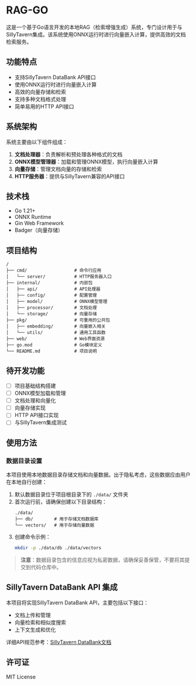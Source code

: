 # RAG-GO

这是一个基于Go语言开发的本地RAG（检索增强生成）系统，专门设计用于与SillyTavern集成。该系统使用ONNX运行时进行向量嵌入计算，提供高效的文档检索服务。

## 功能特点

- 支持SillyTavern DataBank API接口
- 使用ONNX运行时进行向量嵌入计算
- 高效的向量存储和检索
- 支持多种文档格式处理
- 简单易用的HTTP API接口

## 系统架构

系统主要由以下组件组成：

1. **文档处理器**：负责解析和预处理各种格式的文档
2. **ONNX模型管理器**：加载和管理ONNX模型，执行向量嵌入计算
3. **向量存储**：管理文档向量的存储和检索
4. **HTTP服务器**：提供与SillyTavern兼容的API接口

## 技术栈

- Go 1.21+
- ONNX Runtime
- Gin Web Framework
- Badger（向量存储）

## 项目结构

```
/
├── cmd/                  # 命令行应用
│   └── server/           # HTTP服务器入口
├── internal/             # 内部包
│   ├── api/              # API处理器
│   ├── config/           # 配置管理
│   ├── model/            # ONNX模型管理
│   ├── processor/        # 文档处理
│   └── storage/          # 向量存储
├── pkg/                  # 可重用的公共包
│   ├── embedding/        # 向量嵌入相关
│   └── utils/            # 通用工具函数
├── web/                  # Web界面资源
├── go.mod                # Go模块定义
└── README.md             # 项目说明
```

## 待开发功能

- [ ] 项目基础结构搭建
- [ ] ONNX模型加载和管理
- [ ] 文档处理和向量化
- [ ] 向量存储实现
- [ ] HTTP API接口实现
- [ ] 与SillyTavern集成测试

## 使用方法

### 数据目录设置

本项目使用本地数据目录存储文档和向量数据。出于隐私考虑，这些数据应由用户在本地自行创建：

1. 默认数据目录位于项目根目录下的 `./data/` 文件夹
2. 首次运行前，请确保创建以下目录结构：
   ```
   ./data/
   ├── db/        # 用于存储文档数据库
   └── vectors/   # 用于存储向量数据
   ```
3. 创建命令示例：
   ```bash
   mkdir -p ./data/db ./data/vectors
   ```

> **注意**：数据目录包含的信息应视为私密数据，请确保妥善保管，不要将其提交到代码仓库中。

## SillyTavern DataBank API 集成

本项目将实现SillyTavern DataBank API，主要包括以下接口：

- 文档上传和管理
- 向量检索和相似度搜索
- 上下文生成和优化

详细API规范参考：[SillyTavern DataBank文档](https://docs.sillytavern.app/usage/core-concepts/data-bank/)

## 许可证

MIT License